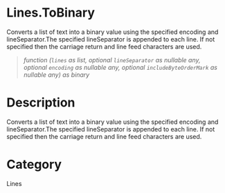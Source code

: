 ﻿# Lines.ToBinary
Converts a list of text into a binary value using the specified encoding and lineSeparator.The specified lineSeparator is appended to each line.  If not specified then the carriage return and line feed characters are used.
> _function (<code>lines</code> as list, optional <code>lineSeparator</code> as nullable any, optional <code>encoding</code> as nullable any, optional <code>includeByteOrderMark</code> as nullable any) as binary_
# Description 
Converts a list of text into a binary value using the specified encoding and lineSeparator.The specified lineSeparator is appended to each line.  If not specified then the carriage return and line feed characters are used.
# Category 
Lines
